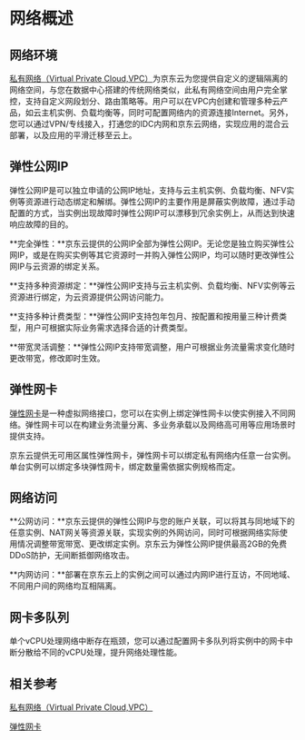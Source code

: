 # 网络概述
## 网络环境

[私有网络（Virtual Private Cloud,VPC）](../../../../Networking/Virtual-Private-Cloud/Introduction/VPC-Overview.md)为京东云为您提供自定义的逻辑隔离的网络空间，与您在数据中心搭建的传统网络类似，此私有网络空间由用户完全掌控，支持自定义网段划分、路由策略等。用户可以在VPC内创建和管理多种云产品，如云主机实例、负载均衡等，同时可配置网络内的资源连接Internet。另外，您可以通过VPN/专线接入，打通您的IDC内网和京东云网络，实现应用的混合云部署，以及应用的平滑迁移至云上。

## 弹性公网IP

弹性公网IP是可以独立申请的公网IP地址，支持与云主机实例、负载均衡、NFV实例等资源进行动态绑定和解绑。弹性公网IP的主要作用是屏蔽实例故障，通过手动配置的方式，当实例出现故障时弹性公网IP可以漂移到冗余实例上，从而达到快速响应故障的目的。

**完全弹性：**京东云提供的公网IP全部为弹性公网IP。无论您是独立购买弹性公网IP，或是在购买实例等其它资源时一并购入弹性公网IP，均可以随时更改弹性公网IP与云资源的绑定关系。

**支持多种资源绑定：**弹性公网IP支持与云主机实例、负载均衡、NFV实例等云资源进行绑定，为云资源提供公网访问能力。

**支持多种计费类型：**弹性公网IP支持包年包月、按配置和按用量三种计费类型，用户可根据实际业务需求选择合适的计费类型。

**带宽灵活调整：**弹性公网IP支持带宽调整，用户可根据业务流量需求变化随时更改带宽，修改即时生效。

## 弹性网卡

[弹性网卡](../../../../Networking/Elastic-Network-Interface/Product-Introduction/What-is-Elastic-Network-Interface.md)是一种虚拟网络接口，您可以在实例上绑定弹性网卡以使实例接入不同网络。弹性网卡可以在构建业务流量分离、多业务承载以及网络高可用等应用场景时提供支持。

京东云提供无可用区属性弹性网卡，弹性网卡可以绑定私有网络内任意一台实例。单台实例可以绑定多块弹性网卡，绑定数量需依据实例规格而定。

## 网络访问


**公网访问：**京东云提供的弹性公网IP与您的账户关联，可以将其与同地域下的任意实例、NAT网关等资源关联，实现实例的外网访问，同时可根据网络实际使用情况调整带宽带宽、更改绑定实例。京东云为弹性公网IP提供最高2GB的免费DDoS防护，无间断抵御网络攻击。

**内网访问：**部署在京东云上的实例之间可以通过内网IP进行互访，不同地域、不同用户间的网络均互相隔离。

## 网卡多队列
单个vCPU处理网络中断存在瓶颈，您可以通过配置网卡多队列将实例中的网卡中断分散给不同的vCPU处理，提升网络处理性能。

## 相关参考

[私有网络（Virtual Private Cloud,VPC）](../../../../Networking/Virtual-Private-Cloud/Introduction/VPC-Overview.md)

[弹性网卡](../../../../Networking/Elastic-Network-Interface/Product-Introduction/What-is-Elastic-Network-Interface.md)

